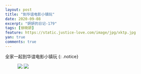 ```yaml
---
layout: post
title: "到华谊电影小镇玩"
date: 2020-09-08
excerpt: "妍妍的日记-179"
tags: [徐晓妍]
feature: https://static.justice-love.com/image/jpg/xktp.jpg
yan: true
comments: true
---
```

全家一起到华谊电影小镇玩
{: .notice}
<figure>
    <img src="{{ site.staticUrl }}/yanyan/image/huayidianyingxiaozhen0.jpg" />
    <img src="{{ site.staticUrl }}/yanyan/image/huayidianyingxiaozhen1.jpg" />
</figure>
